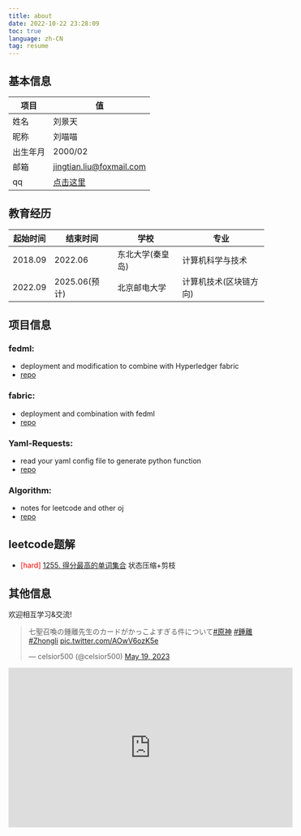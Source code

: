 ```yaml
---
title: about
date: 2022-10-22 23:28:09
toc: true
language: zh-CN
tag: resume
---
```


## 基本信息
|项目|值|
|-|-|
|姓名|刘景天|
|昵称|刘喵喵|
|出生年月|2000/02|
|邮箱|[jingtian.liu@foxmail.com](mailto:jingtian.liu@foxmail.com)|
|qq|[点击这里](https://jingtianer.github.io/home/2022/10/22/social/qq/)|

## 教育经历
|起始时间|结束时间|学校|专业|
|-|-|-|-|
|2018.09|2022.06|东北大学(秦皇岛)|计算机科学与技术|
|2022.09|2025.06(预计)|北京邮电大学|计算机技术(区块链方向)|

## 项目信息
### fedml:
- deployment and modification to combine with Hyperledger fabric
- [repo](https://github.com/jingtianer/fedml_note)
### fabric:
- deployment and combination with fedml
- [repo](https://github.com/jingtianer/fabric_note)
### Yaml-Requests:
- read your yaml config file to generate python function
- [repo](https://github.com/jingtianer/Yaml-Requests)
### Algorithm:
- notes for leetcode and other oj
- [repo](https://github.com/jingtianer/algorithm)

## leetcode题解

- <font color="red">[hard]</font> [1255. 得分最高的单词集合](https://leetcode.cn/problems/maximum-score-words-formed-by-letters/solutions/1652263/python-by-qin-qi-shu-hua-2-l8ya/?page=2) 状态压缩+剪枝

## 其他信息
欢迎相互学习&交流!


<blockquote class="twitter-tweet"><p lang="ja" dir="ltr">七聖召喚の鍾離先生のカードがかっこよすぎる件について<a href="https://twitter.com/hashtag/%E5%8E%9F%E7%A5%9E?src=hash&amp;ref_src=twsrc%5Etfw">#原神</a> <a href="https://twitter.com/hashtag/%E9%8D%BE%E9%9B%A2?src=hash&amp;ref_src=twsrc%5Etfw">#鍾離</a> <a href="https://twitter.com/hashtag/Zhongli?src=hash&amp;ref_src=twsrc%5Etfw">#Zhongli</a> <a href="https://t.co/AOwV6ozK5e">pic.twitter.com/AOwV6ozK5e</a></p>&mdash; celsior500 (@celsior500) <a href="https://twitter.com/celsior500/status/1659389662593425409?ref_src=twsrc%5Etfw">May 19, 2023</a></blockquote> <script async src="https://platform.twitter.com/widgets.js" charset="utf-8"></script>

<iframe width="560" height="315" src="https://www.youtube.com/embed/Shonzh8EgNk" title="YouTube video player" frameborder="0" allow="accelerometer; autoplay; clipboard-write; encrypted-media; gyroscope; picture-in-picture; web-share" allowfullscreen></iframe>